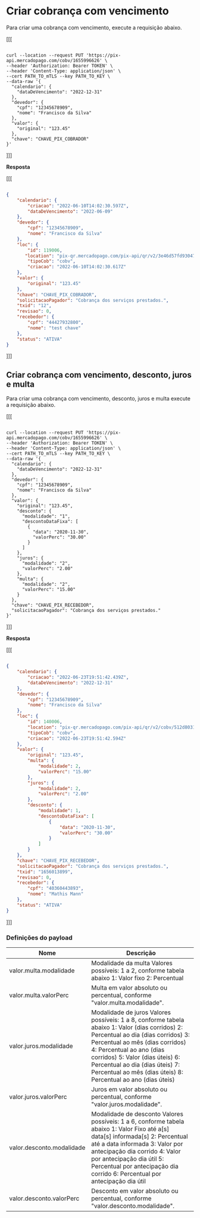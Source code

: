 # Criar cobrança com vencimento

Para criar uma cobrança com vencimento, execute a requisição abaixo.

[[[
```curl

curl --location --request PUT 'https://pix-api.mercadopago.com/cobv/1655996626' \
--header 'Authorization: Bearer TOKEN' \
--header 'Content-Type: application/json' \
--cert PATH_TO_mTLS --key PATH_TO_KEY \
--data-raw '{
  "calendario": {
    "dataDeVencimento": "2022-12-31"
  },
  "devedor": {
    "cpf": "12345678909",
    "nome": "Francisco da Silva"
  },
  "valor": {
    "original": "123.45"
  },
  "chave": "CHAVE_PIX_COBRADOR"
}'

```
]]]


**Resposta**

[[[
``` Json

{
    "calendario": {
        "criacao": "2022-06-10T14:02:30.597Z",
        "dataDeVencimento": "2022-06-09"
    },
    "devedor": {
        "cpf": "12345678909",
        "nome": "Francisco da Silva"
    },
    "loc": {
        "id": 119006,
       "location": "pix-qr.mercadopago.com/pix-api/qr/v2/3e46d57fd9304757a622956641fca261",
        "tipoCob": "cobv",
        "criacao": "2022-06-10T14:02:30.617Z"
    },
    "valor": {
        "original": "123.45"
    },
    "chave": "CHAVE_PIX_COBRADOR",
    "solicitacaoPagador": "Cobrança dos serviços prestados.",
    "txid": "12",
    "revisao": 0,
    "recebedor": {
        "cpf": "44427932800",
        "nome": "test chave"
    },
    "status": "ATIVA"
}

```
]]]


## Criar cobrança com vencimento, desconto, juros e multa

Para criar uma cobrança com vencimento, desconto, juros e multa execute a requisição abaixo.

[[[
```curl

curl --location --request PUT 'https://pix-api.mercadopago.com/cobv/1655996626' \
--header 'Authorization: Bearer TOKEN' \
--header 'Content-Type: application/json' \
--cert PATH_TO_mTLS --key PATH_TO_KEY \
--data-raw '{
  "calendario": {
    "dataDeVencimento": "2022-12-31"
  },
  "devedor": {
    "cpf": "12345678909",
    "nome": "Francisco da Silva"
  },
  "valor": {
    "original": "123.45",
    "desconto": {
      "modalidade": "1",
      "descontoDataFixa": [
        {
          "data": "2020-11-30",
          "valorPerc": "30.00"
        }
      ]
    },
    "juros": {
      "modalidade": "2",
      "valorPerc": "2.00"
    },
    "multa": {
      "modalidade": "2",
      "valorPerc": "15.00"
    }
  },
  "chave": "CHAVE_PIX_RECEBEDOR",
  "solicitacaoPagador": "Cobrança dos serviços prestados."
}'

```
]]]


**Resposta**

[[[
```Json

{
    "calendario": {
        "criacao": "2022-06-23T19:51:42.439Z",
        "dataDeVencimento": "2022-12-31"
    },
    "devedor": {
        "cpf": "12345678909",
        "nome": "Francisco da Silva"
    },
    "loc": {
        "id": 140006,
        "location": "pix-qr.mercadopago.com/pix-api/qr/v2/cobv/512d803188d943669e4d8c61aad522f4",
        "tipoCob": "cobv",
        "criacao": "2022-06-23T19:51:42.594Z"
    },
    "valor": {
        "original": "123.45",
        "multa": {
            "modalidade": 2,
            "valorPerc": "15.00"
        },
        "juros": {
            "modalidade": 2,
            "valorPerc": "2.00"
        },
        "desconto": {
            "modalidade": 1,
            "descontoDataFixa": [
                {
                    "data": "2020-11-30",
                    "valorPerc": "30.00"
                }
            ]
        }
    },
    "chave": "CHAVE_PIX_RECEBEDOR",
    "solicitacaoPagador": "Cobrança dos serviços prestados.",
    "txid": "1656013899",
    "revisao": 0,
    "recebedor": {
        "cpf": "40360443893",
        "nome": "Mathis Mann"
    },
    "status": "ATIVA"
}

```
]]]

### Definições do payload


| Nome  | Descrição  |
| --- | --- |
| valor.multa.modalidade  | Modalidade da multa  Valores possíveis: 1 a 2, conforme tabela abaixo  1: Valor fixo  2: Percentual  |
| valor.multa.valorPerc  | Multa em valor absoluto ou percentual, conforme "valor.multa.modalidade".  |
| valor.juros.modalidade  | Modalidade de juros  Valores possíveis: 1 a 8, conforme tabela abaixo  1: Valor (dias corridos)  2: Percentual ao dia (dias corridos)  3: Percentual ao mês (dias corridos)  4: Percentual ao ano (dias corridos)  5: Valor (dias úteis)  6: Percentual ao dia (dias úteis)  7: Percentual ao mês (dias úteis)  8: Percentual ao ano (dias úteis)  |
| valor.juros.valorPerc  | Juros em valor absoluto ou percentual, conforme "valor.juros.modalidade".  |
| valor.desconto.modalidade  | Modalidade de desconto  Valores possíveis: 1 a 6, conforme tabela abaixo  1: Valor Fixo até a[s] data[s] informada[s]  2: Percentual até a data informada  3: Valor por antecipação dia corrido  4: Valor por antecipação dia útil  5: Percentual por antecipação dia corrido  6: Percentual por antecipação dia útil  |
| valor.desconto.valorPerc  | Desconto em valor absoluto ou percentual, conforme "valor.desconto.modalidade".  |
